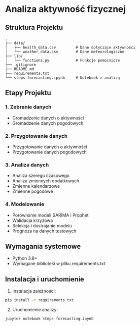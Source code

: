 # Analiza aktywność fizycznej

## Struktura Projektu
```
.
├── data/
│   ├── health_data.csv         # Dane dotyczące aktywności
│   └── weather_data.csv        # Dane meteorologiczne
├── lib/
│   └── functions.py            # Funkcje pomocnicze
├── .gitignore
├── README.md
├── requirements.txt
└── steps-forecasting.ipynb     # Notebook z analizą
```

## Etapy Projektu

### 1. Zebranie danych
- Gromadzenie danych o aktywności
- Gromadzenie danych pogodowych

### 2. Przygotowanie danych
- Przygotowanie danych o aktywności
- Przygotowanie danych pogodowych

### 3. Analiza danych
- Analiza szeregu czasowego
- Analiza zmiennych dodatkowych
- Zmienne kalendarzowe
- Zmienne pogodowe

### 4. Modelowanie
- Porównanie modeli SARIMA i Prophet
- Walidacja krzyżowa
- Selekcja i dostrajanie modelu
- Prognoza na danych testowych

## Wymagania systemowe
- Python 3.8+
- Wymagane biblioteki w pliku requirements.txt

## Instalacja i uruchomienie
1. Instalacja zależności:
```bash
pip install -r requirements.txt
```

2. Uruchomienie analizy:
```bash
jupyter notebook steps-forecasting.ipynb
```
